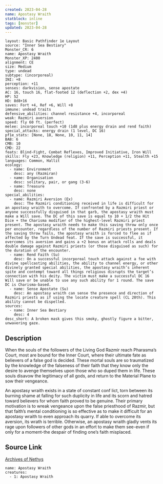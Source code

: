 ```yaml
---
created: 2023-04-28
name: Apostasy Wraith
statblock: inline
tags: [monster]
updated: 2023-04-28
---
```

```statblock
layout: Basic Pathfinder 1e Layout
source: "Inner Sea Bestiary"
Monster_CR: 6
name: Apostasy Wraith
Monster_XP: 2400
alignment: CE
size: Medium
type: undead
subtype: (incorporeal)
INI: +8
perception: +11
senses: darkvision, sense apostate
AC: 16, touch 16, flat-footed 12 (deflection +2, dex +4)
HP: 52
HD: 8d8+16
saves: Fort +4, Ref +6, Will +8
immune: undead traits
defensive_abilities: channel resistance +4, incorporeal
weak: Razmiri aversion
speed: fly 60 ft. (perfect)
melee: incorporeal touch +10 (1d8 plus energy drain and rend faith)
special_attacks: energy drain (1 level, DC 16)
pf1e_stats: [None, 18, None, 10, 11, 14]
BAB: 6
CMB: 10
CMD: 22
feats: Blind-Fight, Combat Reflexes, Improved Initiative, Iron Will
skills: Fly +23, Knowledge (religion) +11, Perception +11, Stealth +15
languages: Common, Hallit
ecology:
  - name: Environment
    desc: any (Razmiran)
  - name: Organisation
    desc: solitary, pair, or gang (3-6)
  - name: Treasure
    desc: none
special_abilities:
  - name: Razmiri Aversion (Ex)
    desc: The Razmiri conditioning received in life is difficult for an apostasy wraith to overcome. If confronted by a Razmiri priest or anyone successfully disguised in that garb, the apostasy wraith must make a Will save. The DC of this save is equal to 10 + 1/2 the Hit Dice + the Charisma modifier of the highest-level Razmiri priest present. The apostasy wraith needs to make this saving throw only once per encounter, regardless of the number of Razmiri priests present. If the saving throw fails, the apostasy wraith is forced to flee as if affected by the Turn Undead feat. If the save is successful, it overcomes its aversion and gains a +2 bonus on attack rolls and deals double damage against Razmiri priests (or those disguised as such) for the duration of the encounter.
  - name: Rend Faith (Su)
    desc: On a successful incorporeal touch attack against a foe with divine spellcasting abilities, the ability to channel energy, or other divinely granted special abilities, the apostasy wraith’s inherent spite and contempt toward all things religious disrupts the target’s connection with his deity. The victim must make a successful DC 16 Will save or be unable to use any such ability for 1 round. The save DC is Charisma-based.
  - name: Sense Apostate (Su)
    desc: An apostasy wraith can sense the presence and direction of Razmiri priests as if using the locate creature spell (CL 20th). This ability cannot be dispelled.
sources:
  - name: Inner Sea Bestiary
    desc: 4
desc_short: A broken mask gives this smoky, ghostly figure a bitter, unwavering gaze.
```
## Description
When the souls of the followers of the Living God Razmir reach Pharasma’s Court, most are bound for the Inner Court, where their ultimate fate as believers of a false god is decided. These mortal souls are so traumatized by the knowledge of the falseness of their faith that they know only the desire to avenge themselves upon those who so duped them in life. These souls disavow the legitimacy of all gods, and return to the Material Plane to sow their vengeance.

An apostasy wraith exists in a state of constant conf lict, torn between its burning shame at falling for such duplicity in life and its scorn and hatred toward believers for whom faith proved to be genuine. Their primary motivation is to wreak vengeance upon the false priesthood of Razmir, but that faith’s mental conditioning is so effective as to make it difficult for an apostasy wraith to even approach its quarry. If able to overcome its aversion, its wrath is terrible. Otherwise, an apostasy wraith gladly vents its rage upon followers of other gods in an effort to make them see-even if only for a moment-the despair of finding one’s faith misplaced.
## Source Link
[Archives of Nethys](https://aonprd.com/MonsterDisplay.aspx?ItemName=Apostasy%20Wraith)
```encounter-table
name: Apostasy Wraith
creatures:
  - 1: Apostasy Wraith
```
